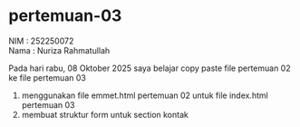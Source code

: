 # pertemuan-03

NIM : 252250072 <br>
Nama : Nuriza Rahmatullah <br>

Pada hari rabu, 08 Oktober 2025 saya belajar copy paste file pertemuan 02 ke file pertemuan 03
<ol>
<li>menggunakan file emmet.html pertemuan 02 untuk file index.html pertemuan 03</li>
<li>membuat struktur form untuk section kontak</li>
</ol>
